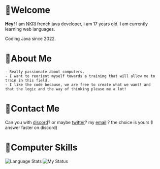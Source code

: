# 🎈Welcome

**Hey!** I am [NKRI](https://www.youtube.com/channel/UCScNs7j9c9861osea7H2qIw) french java developer, i am 17 years old. 
I am currently learning web languages.

Coding Java since 2022.

# 🎨About Me

    - Really passionate about computers.
    - I want to reorient myself towards a training that will allow me to train in this field.
    - I like the code because, we are free to create what we want! and that the logic and the way of thinking please me a lot!

# 🔗Contact Me
Can you with [discord](https://discord.com/invite/F8MUXZEy59)? or maybe [twitter](https://twitter.com/DevNkri)? my [email](nkri.dev@gmail.com) ? the choice is yours (I answer faster on discord)
# 🎲Computer Skills
<img align="left" alt="Language Stats" src="https://github-readme-stats.anuraghazra1.vercel.app/api/top-langs/?username=NKRIDev&show_icons=true&theme=red"/>


![My Status](https://github-readme-stats.vercel.app/api?username=NKRIDev&show_icons=true&theme=dark)



